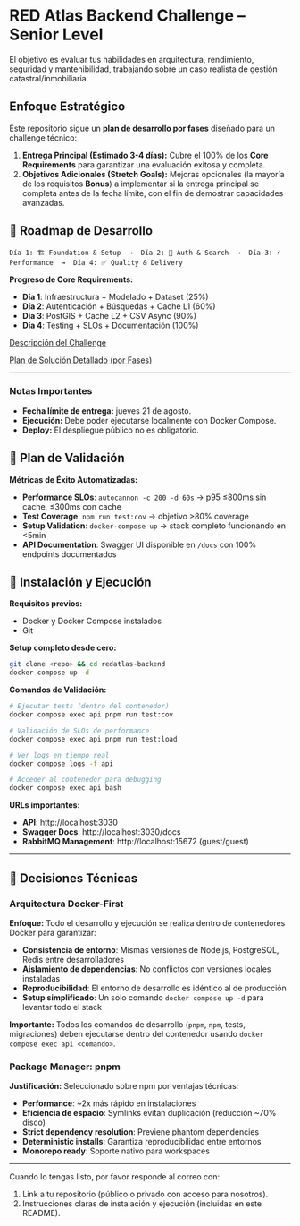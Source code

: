 # RED Atlas Backend Challenge – Senior Level

El objetivo es evaluar tus habilidades en arquitectura, rendimiento, seguridad y mantenibilidad, trabajando sobre un caso realista de gestión catastral/inmobiliaria.

## Enfoque Estratégico

Este repositorio sigue un **plan de desarrollo por fases** diseñado para un challenge técnico:

1.  **Entrega Principal (Estimado 3-4 días):** Cubre el 100% de los **Core Requirements** para garantizar una evaluación exitosa y completa.
2.  **Objetivos Adicionales (Stretch Goals):** Mejoras opcionales (la mayoría de los requisitos **Bonus**) a implementar si la entrega principal se completa antes de la fecha límite, con el fin de demostrar capacidades avanzadas.

## 📅 Roadmap de Desarrollo

```
Día 1: 🏗️ Foundation & Setup  →  Día 2: 🔐 Auth & Search  →  Día 3: ⚡ Performance  →  Día 4: ✅ Quality & Delivery
```

**Progreso de Core Requirements:**
- **Día 1**: Infraestructura + Modelado + Dataset (25%)
- **Día 2**: Autenticación + Búsquedas + Cache L1 (60%) 
- **Día 3**: PostGIS + Cache L2 + CSV Async (90%)
- **Día 4**: Testing + SLOs + Documentación (100%)

[Descripción del Challenge](docs/challenge-description.md)

[Plan de Solución Detallado (por Fases)](docs/plan-of-solution.md)

---

### Notas Importantes

-   **Fecha límite de entrega:** jueves 21 de agosto.
-   **Ejecución:** Debe poder ejecutarse localmente con Docker Compose.
-   **Deploy:** El despliegue público no es obligatorio.

## 🧪 Plan de Validación

**Métricas de Éxito Automatizadas:**
- **Performance SLOs**: `autocannon -c 200 -d 60s` → p95 ≤800ms sin cache, ≤300ms con cache
- **Test Coverage**: `npm run test:cov` → objetivo >80% coverage
- **Setup Validation**: `docker-compose up` → stack completo funcionando en <5min
- **API Documentation**: Swagger UI disponible en `/docs` con 100% endpoints documentados

## 🚀 Instalación y Ejecución

**Requisitos previos:**
- Docker y Docker Compose instalados
- Git

**Setup completo desde cero:**
```bash
git clone <repo> && cd redatlas-backend
docker compose up -d
```

**Comandos de Validación:**
```bash
# Ejecutar tests (dentro del contenedor)
docker compose exec api pnpm run test:cov

# Validación de SLOs de performance
docker compose exec api pnpm run test:load

# Ver logs en tiempo real
docker compose logs -f api

# Acceder al contenedor para debugging
docker compose exec api bash
```

**URLs importantes:**
- **API**: http://localhost:3030
- **Swagger Docs**: http://localhost:3030/docs
- **RabbitMQ Management**: http://localhost:15672 (guest/guest)

---

## 🔧 Decisiones Técnicas

### Arquitectura Docker-First

**Enfoque:** Todo el desarrollo y ejecución se realiza dentro de contenedores Docker para garantizar:

- **Consistencia de entorno**: Mismas versiones de Node.js, PostgreSQL, Redis entre desarrolladores
- **Aislamiento de dependencias**: No conflictos con versiones locales instaladas
- **Reproducibilidad**: El entorno de desarrollo es idéntico al de producción
- **Setup simplificado**: Un solo comando `docker compose up -d` para levantar todo el stack

**Importante:** Todos los comandos de desarrollo (`pnpm`, `npm`, tests, migraciones) deben ejecutarse dentro del contenedor usando `docker compose exec api <comando>`.

### Package Manager: pnpm

**Justificación:** Seleccionado sobre npm por ventajas técnicas:

- **Performance**: ~2x más rápido en instalaciones
- **Eficiencia de espacio**: Symlinks evitan duplicación (reducción ~70% disco)
- **Strict dependency resolution**: Previene phantom dependencies
- **Deterministic installs**: Garantiza reproducibilidad entre entornos
- **Monorepo ready**: Soporte nativo para workspaces

---

Cuando lo tengas listo, por favor responde al correo con:
1.  Link a tu repositorio (público o privado con acceso para nosotros).
2.  Instrucciones claras de instalación y ejecución (incluidas en este README).
